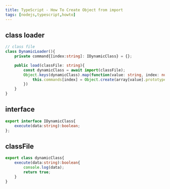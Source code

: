 ```yaml
---
title: TypeScript - How To Create Object from import
tags: [nodejs,typescript,howto]
---
```


## class loader

```typescript
// class file
class DynamicLoader(){
    private command{[index:string]: IDynamicClass} = {};

    public load(classFile: string){
        const dynamicClass = await import(classFile);
        Object.keys(dynamicClass).map(function(value: string, index: number, array) {
            this.commands[index] = Object.create(array[value].prototype);
        })
    }
}
```

## interface
```typescript
export interface IDynamicClass{
    execute(data:string):boolean;
};
```

## classFile
```typescript
export class dynamicClass{
    execute(data:string):boolean{
        console.log(data);
        return true;
    }
}

```

